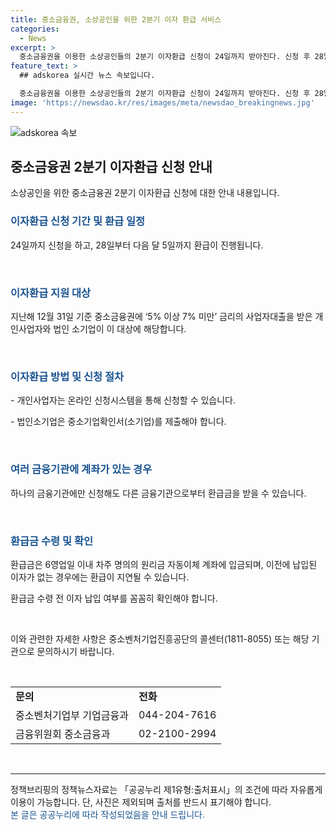 ```yaml
---
title: 중소금융권, 소상공인을 위한 2분기 이자 환급 서비스
categories:
  - News
excerpt: >
  중소금융권을 이용한 소상공인들의 2분기 이자환급 신청이 24일까지 받아진다. 신청 후 28일부터 환급이 시작되며, 최대 150만 원까지 환급 가능하다. 환급을 받기 위해서는 24일까지 신청해야 하며, 각 금융기관은 관련 정보를 누리집에 게시하거나 문자 메시지로 안내할 예정이다. 온라인 신청시스템을 통해 개인사업자는 방문 없이 신청할 수 있고, 법인소기업은 중소기업확인서를 제출하여 신청해야 한다. 신청 후 6영업일 이내에 환급금액이 차주 명의의 원리금 자동이체 계좌에 입금된다.
feature_text: >
  ## adskorea 실시간 뉴스 속보입니다.

  중소금융권을 이용한 소상공인들의 2분기 이자환급 신청이 24일까지 받아진다. 신청 후 28일부터 환급이 시작되며, 최대 150만 원까지 환급 가능하다. 환급을 받기 위해서는 24일까지 신청해야 하며, 각 금융기관은 관련 정보를 누리집에 게시하거나 문자 메시지로 안내할 예정이다. 온라인 신청시스템을 통해 개인사업자는 방문 없이 신청할 수 있고, 법인소기업은 중소기업확인서를 제출하여 신청해야 한다. 신청 후 6영업일 이내에 환급금액이 차주 명의의 원리금 자동이체 계좌에 입금된다.
image: 'https://newsdao.kr/res/images/meta/newsdao_breakingnews.jpg'
---
```


<p><img src="https://newsdao.kr/res/images/meta/newsdao_breakingnews.jpg" alt="adskorea 속보" /></p>

<h2 data-ke-size="size26">중소금융권 2분기 이자환급 신청 안내</h2>

<p data-ke-size="size16">소상공인을 위한 중소금융권 2분기 이자환급 신청에 대한 안내 내용입니다.</p>

<h3><b><span style="color: #1a5490;">이자환급 신청 기간 및 환급 일정</span></b></h3>

<p data-ke-size="size16">24일까지 신청을 하고, 28일부터 다음 달 5일까지 환급이 진행됩니다.</p>

<p data-ke-size="size16">&nbsp;</p>

<h3><b><span style="color: #1a5490;">이자환급 지원 대상</span></b></h3>

<p data-ke-size="size16">지난해 12월 31일 기준 중소금융권에 ‘5% 이상 7% 미만’ 금리의 사업자대출을 받은 개인사업자와 법인 소기업이 이 대상에 해당합니다.</p>

<p data-ke-size="size16">&nbsp;</p>

<h3><b><span style="color: #1a5490;">이자환급 방법 및 신청 절차</span></b></h3>

<p data-ke-size="size16">- 개인사업자는 온라인 신청시스템을 통해 신청할 수 있습니다.</p>

<p data-ke-size="size16">- 법인소기업은 중소기업확인서(소기업)를 제출해야 합니다.</p>

<p data-ke-size="size16">&nbsp;</p>

<h3><b><span style="color: #1a5490;">여러 금융기관에 계좌가 있는 경우</span></b></h3>

<p data-ke-size="size16">하나의 금융기관에만 신청해도 다른 금융기관으로부터 환급금을 받을 수 있습니다.</p>

<p data-ke-size="size16">&nbsp;</p>

<h3><b><span style="color: #1a5490;">환급금 수령 및 확인</span></b></h3>

<p data-ke-size="size16">환급금은 6영업일 이내 차주 명의의 원리금 자동이체 계좌에 입금되며, 이전에 납입된 이자가 없는 경우에는 환급이 지연될 수 있습니다.</p>

<p data-ke-size="size16">환급금 수령 전 이자 납입 여부를 꼼꼼히 확인해야 합니다.</p>

<p data-ke-size="size16">&nbsp;</p>

<p data-ke-size="size16">이와 관련한 자세한 사항은 중소벤처기업진흥공단의 콜센터(1811-8055) 또는 해당 기관으로 문의하시기 바랍니다.</p>

<p data-ke-size="size16">&nbsp;</p>

<table>
    <tbody>
        <tr>
            <td><b>문의</b></td>
            <td><b>전화</b></td>
        </tr>
        <tr>
            <td>중소벤처기업부 기업금융과</td>
            <td>044-204-7616</td>
        </tr>
        <tr>
            <td>금융위원회 중소금융과</td>
            <td>02-2100-2994</td>
        </tr>
    </tbody>
</table>

<p data-ke-size="size16">&nbsp;</p>

<hr>

<p data-ke-size="size16">정책브리핑의 정책뉴스자료는 「공공누리 제1유형:출처표시」의 조건에 따라 자유롭게 이용이 가능합니다. 단, 사진은 제외되며 출처를 반드시 표기해야 합니다. <br> <span style="color: #1a5490;">본 글은 공공누리에 따라 작성되었음을 안내 드립니다.</span></p>

